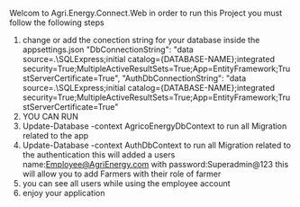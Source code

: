 Welcom to Agri.Energy.Connect.Web
in order to run this Project you must follow the following steps
1. change or add the conection string for your database inside the appsettings.json
   "DbConnectionString": "data source=.\\SQLExpress;initial catalog={DATABASE-NAME};integrated security=True;MultipleActiveResultSets=True;App=EntityFramework;TrustServerCertificate=True",
   "AuthDbConnectionString": "data source=.\\SQLExpress;initial catalog={DATABASE-NAME};integrated security=True;MultipleActiveResultSets=True;App=EntityFramework;TrustServerCertificate=True"
2. YOU CAN RUN
3. Update-Database -context AgricoEnergyDbContext to run all Migration related to the app
4. Update-Database -context AuthDbContext       to run all Migration related to the authentication this will added a users name:Employee@AgriEnergy.com with password:Superadmin@123 this will allow you to add Farmers with their role of farmer
5. you can see all users while using the employee account
6. enjoy your application
